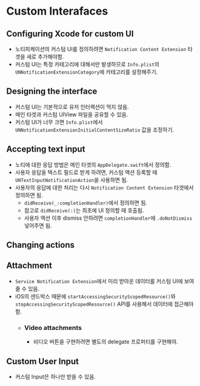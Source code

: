# Custom Interafaces

## Configuring Xcode for custom UI
- 노티피케이션의 커스텀 UI를 정의하려면 `Notification Content Extension` 타겟을 새로 추가해야함.
- 커스텀 UI는 특정 카테고리에 대해서만 발생하므로 `Info.plist`의 `UNNotificationExtensionCategory`에 카테고리를 설정해주기.

## Designing the interface
- 커스텀 UI는 기본적으로 유저 인터랙션이 먹지 않음.
- 메인 타겟과 커스텀 UIView 파일을 공유할 수 있음.
- 커스텀 UI가 너무 크면 `Info.plist`에서 `UNNotificationExtensionInitialContentSizeRatio` 값을 조정하기.

## Accepting text input
- 노티에 대한 응답 방법은 메인 타겟의 `AppDelegate.swift`에서 정의함.
- 사용자 응답을 텍스트 필드로 받게 하려면, 커스텀 액션 등록할 때 `UNTextInputNotificationAction`을 사용하면 됨.
- 사용자의 응답에 대한 처리는 다시 `Notification Content Extension` 타겟에서 정의하면 됨. 
  - `didReceive(_:completionHandler)`에서 정의하면 됨.
  - 참고로 `didReceive(:)`는 최초에 UI 정의할 때 호출됨.
  - 사용자 액션 이후 dismiss 안하려면 `completionHandler`에 `.doNotDismiss` 넣어주면 됨.
  
## Changing actions

## Attachment
- `Service Notification Extension`에서 미리 받아온 데이터를 커스텀 UI에 보여줄 수 있음.
- iOS의 샌드박스 때문에 `startAccessingSecurityScopedResource()`와 `stopAccessingSecurityScopedResource()` API를 사용해서 데이터에 접근해야함.
  - ### Video attachments
    - 비디오 버튼을 구현하려면 별도의 delegate 프로퍼티를 구현해야.    

## Custom User Input
- 커스텀 Input은 하나만 받을 수 있음.
